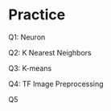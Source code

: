 # Practice  
Q1: Neuron                                             
                    
Q2: K Nearest Neighbors        
                            
Q3: K-means                               
                
Q4: TF Image Preprocessing                       
        
Q5         
